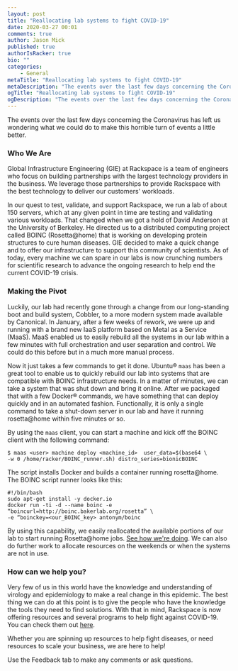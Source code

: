 ```yaml
---
layout: post
title: "Reallocating lab systems to fight COVID-19"
date: 2020-03-27 00:01
comments: true
author: Jason Mick
published: true
authorIsRacker: true
bio: ""
categories:
    - General
metaTitle: "Reallocating lab systems to fight COVID-19"
metaDescription: "The events over the last few days concerning the Coronavirus has left us wondering what we could do to make this horrible turn of events a little better."
ogTitle: "Reallocating lab systems to fight COVID-19"
ogDescription: "The events over the last few days concerning the Coronavirus has left us wondering what we could do to make this horrible turn of events a little better."
---
```


The events over the last few days concerning the Coronavirus has left us
wondering what we could do to make this horrible turn of events a little better.

<!-- more -->

### Who We Are

Global Infrastructure Engineering (GIE) at Rackspace is a team of engineers who
focus on building partnerships with the largest technology providers in the
business. We leverage those partnerships to provide Rackspace with the best
technology to deliver our customers' workloads.

In our quest to test, validate, and support Rackspace, we run a lab of about
150 servers, which at any given point in time are testing and validating various
workloads. That changed when we got a hold of David Anderson at the University
of Berkeley. He directed us to a distributed computing project called BOINC
(Rosetta@home) that is working on developing protein structures to cure human
diseases. GIE decided to make a quick change and to offer our infrastructure to
support this community of scientists.  As of today, every machine we can spare
in our labs is now crunching numbers for scientific research to advance the
ongoing research to help end the current COVID-19 crisis.

### Making the Pivot

Luckily, our lab had recently gone through a change from our long-standing boot
and build system, Cobbler, to a more modern system made available by Canonical.
In January, after a few weeks of rework, we were up and running with a brand
new IaaS platform based on Metal as a Service (MaaS).  MaaS enabled us to
easily rebuild all the systems in our lab within a few minutes with full
orchestration and user separation and control.  We could do this before but in
a much more manual process.

Now it just takes a few commands to get it done. Ubuntu&reg; `maas` has been a
great tool to enable us to quickly rebuild our lab into systems that are
compatible with BOINC infrastructure needs.  In a matter of minutes, we can take
a system that was shut down and bring it online. After we packaged that with a
few Docker&reg; commands, we have something that can deploy quickly and in an
automated fashion.  Functionally, it is only a single command to take a shut-down
server in our lab and have it running rosetta@home within five minutes or so.

By using the `maas` client, you can start a machine and kick off the BOINC
client with the following command:

    $ maas <user> machine deploy <machine_id>  user_data=$(base64 \
    -w 0 /home/racker/BOINC_runner.sh) distro_series=bionicBOINC

The script installs Docker and builds a container running rosetta@home. The
BOINC script runner looks like this:

    #!/bin/bash
    sudo apt-get install -y docker.io
    docker run -ti -d --name boinc -e “boincurl=http://boinc.bakerlab.org/rosetta” \
    -e “boinckey=<our_BOINC_key> antonym/boinc

By using this capability, we easily reallocated the available portions of our
lab to start running Rosetta@home jobs. [See how we're doing](https://boinc.bakerlab.org/rosetta/show_user.php?userid=2096756).
We can also do further work to allocate resources on the weekends or when the
systems are not in use.

### How can we help you?

Very few of us in this world have the knowledge and understanding of virology
and epidemiology to make a real change in this epidemic. The best thing we can
do at this point is to give the people who have the knowledge the tools they
need to find solutions.  With that in mind, Rackspace is now offering resources
and several programs to help fight against COVID-19.  You can check them out
[here](https://www.rackspace.com/lp/covid-19).

Whether you are spinning up resources to help fight diseases, or need resources
to scale your business, we are here to help!

Use the Feedback tab to make any comments or ask questions.
